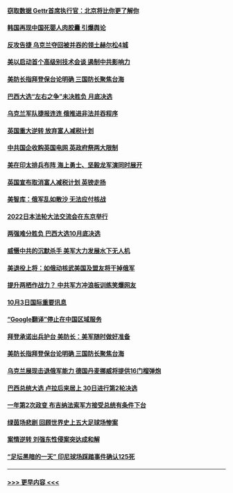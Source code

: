 #### [窃取数据  Gettr首席执行官：北京将比你更了解你](../pages/prog202/a103542910.md?t=10040650) 
#### [韩国再现中国死婴人肉胶囊 引爆舆论](../pages/prog202/a103542898.md?t=10040650) 
#### [反攻告捷 乌克兰夺回被并吞的领土赫尔松4城](../pages/prog202/a103542815.md?t=10040650) 
#### [美以启动首个高级别技术会谈 遏制中共影响力](../pages/prog202/a103542873.md?t=10040650) 
#### [美防长指拜登保台论明确 三国防长聚焦台海](../pages/prog202/a103542823.md?t=10040650) 
#### [巴西大选“左右之争”未决胜负 月底决选](../pages/prog202/a103542829.md?t=10040650) 
#### [乌克兰军队捷报连连 俄推进非法并吞程序](../pages/prog202/a103542825.md?t=10040650) 
#### [英国重大逆转 放弃富人减税计划](../pages/prog202/a103542827.md?t=10040650) 
#### [中共国企收购英国电网 英政府祭两大限制](../pages/prog202/a103542714.md?t=10040650) 
#### [美在印太排兵布阵 海上勇士、坚毅龙军演同时展开](../pages/prog202/a103542699.md?t=10040650) 
#### [英国宣布取消富人减税计划 英镑走扬](../pages/prog202/a103542688.md?t=10040650) 
#### [美智库：俄军乱如散沙 无法应付核战](../pages/prog202/a103542672.md?t=10040650) 
#### [2022日本法轮大法交流会在东京举行](../pages/prog202/a103542577.md?t=10040650) 
#### [两强难分胜负 巴西大选10月底决选](../pages/prog202/a103542574.md?t=10040650) 
#### [威慑中共的沉默杀手 美军大力发展水下无人机](../pages/prog202/a103542599.md?t=10040650) 
#### [美退役上将：如俄动核武美国及盟友将干掉俄军](../pages/prog202/a103542591.md?t=10040650) 
#### [提升两栖作战力？ 中共军方冲浪板训练笑爆网友](../pages/prog202/a103542586.md?t=10040650) 
#### [10月3日国际重要讯息](../pages/prog202/a103542564.md?t=10040650) 
#### [“Google翻译”停止在中国区域服务](../pages/prog202/a103542515.md?t=10040650) 
#### [拜登承诺出兵护台 美防长：美军随时做好准备](../pages/prog202/a103542527.md?t=10040650) 
#### [美防长指拜登保台论明确 三国防长聚焦台海](../pages/prog202/a103542473.md?t=10040650) 
#### [乌克兰展现击退俄军能力 德国丹麦挪威将提供16门榴弹炮](../pages/prog202/a103542460.md?t=10040650) 
#### [巴西总统大选 卢拉后来居上 30日进行第2轮决选](../pages/prog202/a103542427.md?t=10040650) 
#### [一年第2次政变 布吉纳法索军方接受总统有条件下台](../pages/prog202/a103542405.md?t=10040650) 
#### [绿茵场悲剧 回顾世界史上五大足球场惨案](../pages/prog202/a103542232.md?t=10040650) 
#### [案情逆转 刘强东性侵案突达成和解](../pages/prog202/a103542226.md?t=10040650) 
#### [“足坛黑暗的一天” 印尼球场踩踏事件确认125死](../pages/prog202/a103542235.md?t=10040650) 

----
#### [ >>> 更早内容 <<< ](../indexes/prog202-earlier.md)
